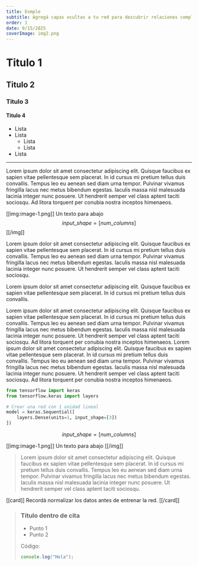 ```yaml
---
title: Exmple
subtitle: Agregá capas ocultas a tu red para descubrir relaciones complejas.
order: 1
date: 9/15/2025
coverImage: img2.png
---
```


# Titulo 1

## Titulo 2

### Titulo 3

#### Titulo 4

- Lista
- Lista
    - Lista
    - Lista
- Lista

---

Lorem ipsum dolor sit amet consectetur adipiscing elit. Quisque faucibus ex sapien vitae pellentesque sem placerat. In id cursus mi pretium tellus duis convallis. Tempus leo eu aenean sed diam urna tempor. Pulvinar vivamus fringilla lacus nec metus bibendum egestas. Iaculis massa nisl malesuada lacinia integer nunc posuere. Ut hendrerit semper vel class aptent taciti sociosqu. Ad litora torquent per conubia nostra inceptos himenaeos.

[[img:image-1.png]]
Un texto para abajo 
$$
input\_shape = [num\_columns]
$$
[[/img]]

Lorem ipsum dolor sit amet consectetur adipiscing elit. Quisque faucibus ex sapien vitae pellentesque sem placerat. In id cursus mi pretium tellus duis convallis. Tempus leo eu aenean sed diam urna tempor. Pulvinar vivamus fringilla lacus nec metus bibendum egestas. Iaculis massa nisl malesuada lacinia integer nunc posuere. Ut hendrerit semper vel class aptent taciti sociosqu.

Lorem ipsum dolor sit amet consectetur adipiscing elit. Quisque faucibus ex sapien vitae pellentesque sem placerat. In id cursus mi pretium tellus duis convallis.

Lorem ipsum dolor sit amet consectetur adipiscing elit. Quisque faucibus ex sapien vitae pellentesque sem placerat. In id cursus mi pretium tellus duis convallis. Tempus leo eu aenean sed diam urna tempor. Pulvinar vivamus fringilla lacus nec metus bibendum egestas. Iaculis massa nisl malesuada lacinia integer nunc posuere. Ut hendrerit semper vel class aptent taciti sociosqu. Ad litora torquent per conubia nostra inceptos himenaeos. Lorem ipsum dolor sit amet consectetur adipiscing elit. Quisque faucibus ex sapien vitae pellentesque sem placerat. In id cursus mi pretium tellus duis convallis. Tempus leo eu aenean sed diam urna tempor. Pulvinar vivamus fringilla lacus nec metus bibendum egestas. Iaculis massa nisl malesuada lacinia integer nunc posuere. Ut hendrerit semper vel class aptent taciti sociosqu. Ad litora torquent per conubia nostra inceptos himenaeos.

```python
from tensorflow import keras
from tensorflow.keras import layers

# Crear una red con 1 unidad lineal
model = keras.Sequential([
    layers.Dense(units=1, input_shape=[3])
])
```

$$
input\_shape = [num\_columns]
$$

[[img:image-1.png]]
Un texto para abajo
[[/img]]

> Lorem ipsum dolor sit amet consectetur adipiscing elit. Quisque faucibus ex sapien vitae pellentesque sem placerat. In id cursus mi pretium tellus duis convallis. Tempus leo eu aenean sed diam urna tempor. Pulvinar vivamus fringilla lacus nec metus bibendum egestas. Iaculis massa nisl malesuada lacinia integer nunc posuere. Ut hendrerit semper vel class aptent taciti sociosqu.

[[card]]
Recordá normalizar los datos antes de entrenar la red.
[[/card]]

> ### Título dentro de cita
>
> - Punto 1
> - Punto 2
>
> Código:
> ```js
> console.log("Hola");
> ```